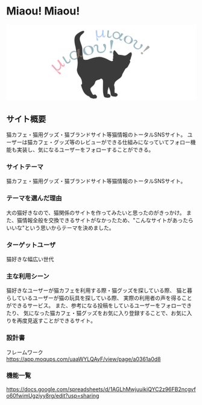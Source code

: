 # Miaou! Miaou!

![cock](https://github.com/mohuneko/Miaou_Miaou/blob/master/miaoumiaou.jpg)

## サイト概要
猫カフェ・猫用グッズ・猫ブランドサイト等猫情報のトータルSNSサイト。
ユーザーは猫カフェ・グッズ等のレビューができる仕組みになっていてフォロー機能も実装し、気になるユーザーをフォローすることができる。

### サイトテーマ
猫カフェ・猫用グッズ・猫ブランドサイト等猫情報のトータルSNSサイト。

### テーマを選んだ理由
大の猫好きなので、猫関係のサイトを作ってみたいと思ったのがきっかけ。
また、猫情報全般を交換できるサイトがなかったため、"こんなサイトがあったらいいな"という思いからテーマを決めました。

### ターゲットユーザ
猫好きな幅広い世代

### 主な利用シーン
猫好きなユーザーが猫カフェを利用する際・猫グッズを探している際、
猫と暮らしているユーザーが猫の玩具を探している際、
実際の利用者の声を得ることができるサービス。
また、参考になる投稿をしているユーザーをフォローできたり、
気になった猫カフェ・猫グッズをお気に入り登録することで、お気に入りを再度見返すことができるサイト。

### 設計書
フレームワーク
https://app.moqups.com/uaaWYLQAyF/view/page/a0361a0d8
### 機能一覧
https://docs.google.com/spreadsheets/d/1AGLhMwjuuikiQYC2z96FB2ncgvfo60fwimUgziyy8rg/edit?usp=sharing

